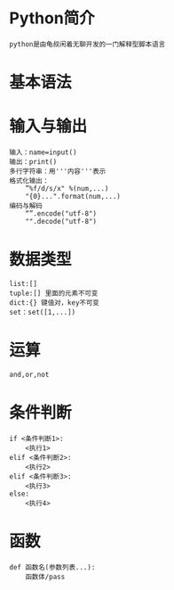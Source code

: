 # Python简介
    
    python是由龟叔闲着无聊开发的一门解释型脚本语言
    
# 基本语法
# 输入与输出
    
    输入：name=input()
    输出：print()
    多行字符串：用'''内容'''表示
    格式化输出：
        ”%f/d/s/x" %(num,...)
        "{0}...".format(num,...)
    编码与解码
        “”.encode("utf-8")
        "".decode("utf-8")
# 数据类型
    
    list:[]
    tuple:[] 里面的元素不可变
    dict:{} 键值对，key不可变
    set：set([1,...])
# 运算
    
    and,or,not
    
# 条件判断

    if <条件判断1>:
        <执行1>
    elif <条件判断2>:
        <执行2>
    elif <条件判断3>:
        <执行3>
    else:
        <执行4>

# 函数
    
    def 函数名(参数列表...):
        函数体/pass
    
